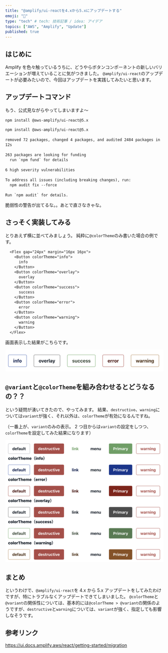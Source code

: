 ```yaml
---
title: "@amplify/ui-reactを4.xから5.xにアップデートする"
emoji: "👋"
type: "tech" # tech: 技術記事 / idea: アイデア
topics: ["AWS", "Amplify", "Update"]
published: true
---
```


## はじめに

Amplify を色々触っているうちに、どうやらボタンコンポーネントの新しいバリエーションが増えていることに気がつきました。
`@amplify/ui-react`のアップデートが必要みたいので、今回はアップデートを実践してみたいと思います。

## アップデートコマンド

もう、公式見ながらやってしまいますよ〜

```
npm install @aws-amplify/ui-react@5.x
```

```
npm install @aws-amplify/ui-react@5.x

removed 72 packages, changed 4 packages, and audited 2484 packages in 12s

263 packages are looking for funding
  run `npm fund` for details

6 high severity vulnerabilities

To address all issues (including breaking changes), run:
  npm audit fix --force

Run `npm audit` for details.
```

脆弱性の警告が出てるな。。あとで直さなきゃな。

## さっそく実装してみる

とりあえず横に並べてみましょう。
純粋に`@colorTheme`のみ書いた場合の例です。

```colorTheme.tsx
  <Flex gap="24px" margin="16px 16px">
    <Button colorTheme="info">
      info
    </Button>
    <Button colorTheme="overlay">
      overlay
    </Button>
    <Button colorTheme="success">
      success
    </Button>
    <Button colorTheme="error">
      error
    </Button>
    <Button colorTheme="warning">
      warning
    </Button>
  </Flex>
```

画面表示した結果がこちらです。

![](/images/20230923-amplify-update-5/2023-09-23-13-55-03.png)

## `@variant`と`@colorTheme`を組み合わせるとどうなるの？？

という疑問が湧いてきたので、やってみます。
結果、`destructive`、`warning`については`variant`が強く、それ以外は、`colorTheme`が有効になるんですね。

（一番上が、`variant`のみの表示。
2 つ目からは`variant`の設定をしつつ、`colorTheme`を設定してみた結果になります）

![](/images/20230923-amplify-update-5/2023-09-23-13-59-18.png)

## まとめ

というわけで、`@amplify/ui-react`を 4.x から 5.x アップデートをしてみたわけですが、特にトラブルなくアップデートできてしまいました。
`@colorTheme`と`@variant`の関係性については、基本的には`@colorTheme > @variant`の関係のようですが、`destructive`と`warning`については、`variant`が強く、指定しても影響しなそうです。

## 参考リンク

https://ui.docs.amplify.aws/react/getting-started/migration
